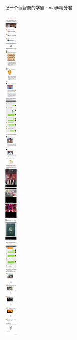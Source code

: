 记一个低智商的学霸 - via@精分君

![3852cca27791465dba2a4510e91c04f4.jpg](https://raw.githubusercontent.com/wxlzmt/cdn1/master/ext/qw/groups/20016/3852cca27791465dba2a4510e91c04f4.jpg)

